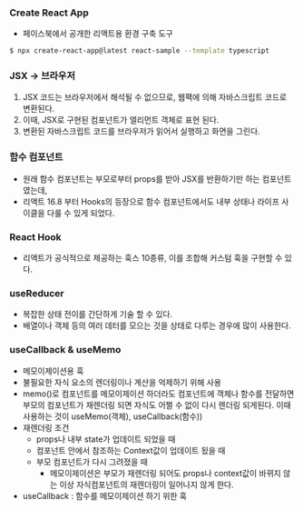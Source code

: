 ### Create React App

- 페이스북에서 공개한 리액트용 환경 구축 도구

```bash
$ npx create-react-app@latest react-sample --template typescript
```

### JSX -> 브라우저

1. JSX 코드는 브라우저에서 해석될 수 없으므로, 웹팩에 의해 자바스크립트 코드로 변환된다.
2. 이때, JSX로 구현된 컴포넌트가 엘리먼트 객체로 표현 된다.
3. 변환된 자바스크립트 코드를 브라우저가 읽어서 실행하고 화면을 그린다.

### 함수 컴포넌트

- 원래 함수 컴포넌트는 부모로부터 props를 받아 JSX를 반환하기만 하는 컴포넌트였는데,
- 리액트 16.8 부터 Hooks의 등장으로 함수 컴포넌트에서도 내부 상태나 라이프 사이클을 다룰 수 있게 되었다.

### React Hook

- 리액트가 공식적으로 제공하는 훅스 10종류, 이를 조합해 커스텀 훅을 구현할 수 있다.

### useReducer

- 복잡한 상태 전이를 간단하게 기술 할 수 있다.
- 배열이나 객체 등의 여러 데터를 모으는 것을 상태로 다루는 경우에 많이 사용한다.

### useCallback & useMemo

- 메모이제이션용 훅
- 불필요한 자식 요소의 렌더링이나 계산을 억제하기 위해 사용
- memo()로 컴포넌트를 메모이제이션 하더라도 컴포넌트에 객체나 함수를 전달하면 부모의 컴포넌트가 재렌더링 되면 자식도 어쩔 수 없이 다시 렌더링 되게된다. 이때 사용하는 것이 useMemo(객체), useCallback(함수))
- 재렌더링 조건
  - props나 내부 state가 업데이트 되었을 때
  - 컴포넌트 안에서 참조하는 Context값이 업데이트 됬을 때
  - 부모 컴포넌트가 다시 그려졌을 때
    - 메모이제이션은 부모가 재렌더링 되어도 props나 context값이 바뀌지 않는 이상 자식컴포넌트의 재렌더링이 일어나지 않게 한다.
- useCallback : 함수를 메모이제이션 하기 위한 훅

